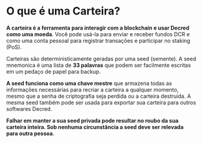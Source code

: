# O que é uma Carteira?

**A carteira é a ferramenta para interagir com a blockchain e usar Decred como uma moeda**. Você pode usá-la para enviar e receber fundos DCR e como uma conta pessoal para registrar transações e participar no staking (PoS).

Carteiras são deterministicamente geradas por uma seed (semente). A seed mnemonica é uma lista de **33 palavras** que podem ser facilmente escritas em um pedaço de papel para backup.

**A seed funciona como uma chave mestre** que armazena todas as informações necessárias para recriar a carteira a qualquer momento, mesmo que a senha de criptografia seja perdida ou a carteira destruída. A mesma seed também pode ser usada para exportar sua carteira para outros softwares Decred.

**Falhar em manter a sua seed privada pode resultar no roubo da sua carteira inteira. Sob nenhuma circunstância a seed deve ser relevada para outra pessoa**.
